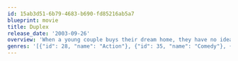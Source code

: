 ```yaml
---
id: 15ab3d51-6b79-4683-b690-fd85216ab5a7
blueprint: movie
title: Duplex
release_date: '2003-09-26'
overview: 'When a young couple buys their dream home, they have no idea what the sweet little old lady upstairs is going to put them through!'
genres: '[{"id": 28, "name": "Action"}, {"id": 35, "name": "Comedy"}, {"id": 53, "name": "Thriller"}]'
---
```

